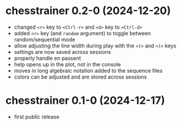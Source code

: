 # chesstrainer 0.2-0 (2024-12-20)

- changed `<r>` key to `<Ctrl-r>` and `<d>` key to `<Ctrl-d>`
- added `<r>` key (and `random` argument) to toggle between random/sequential mode
- allow adjusting the line width during play with the `<(>` and `<)>` keys
- settings are now saved across sessions
- properly handle en passent
- help opens up in the plot, not in the console
- moves in long algebraic notation added to the sequence files
- colors can be adjusted and are stored across sessions

# chesstrainer 0.1-0 (2024-12-17)

- first public release
